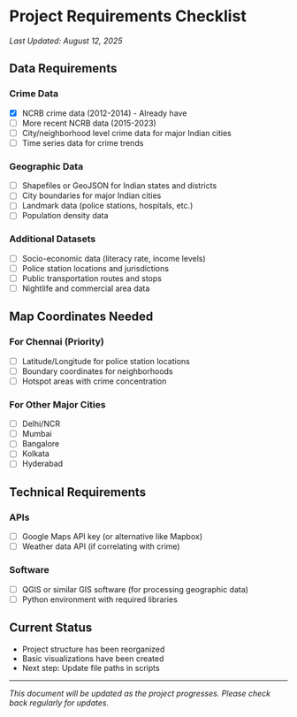 # Project Requirements Checklist

*Last Updated: August 12, 2025*

## Data Requirements

### Crime Data
- [x] NCRB crime data (2012-2014) - Already have
- [ ] More recent NCRB data (2015-2023)
- [ ] City/neighborhood level crime data for major Indian cities
- [ ] Time series data for crime trends

### Geographic Data
- [ ] Shapefiles or GeoJSON for Indian states and districts
- [ ] City boundaries for major Indian cities
- [ ] Landmark data (police stations, hospitals, etc.)
- [ ] Population density data

### Additional Datasets
- [ ] Socio-economic data (literacy rate, income levels)
- [ ] Police station locations and jurisdictions
- [ ] Public transportation routes and stops
- [ ] Nightlife and commercial area data

## Map Coordinates Needed

### For Chennai (Priority)
- [ ] Latitude/Longitude for police station locations
- [ ] Boundary coordinates for neighborhoods
- [ ] Hotspot areas with crime concentration

### For Other Major Cities
- [ ] Delhi/NCR
- [ ] Mumbai
- [ ] Bangalore
- [ ] Kolkata
- [ ] Hyderabad

## Technical Requirements

### APIs
- [ ] Google Maps API key (or alternative like Mapbox)
- [ ] Weather data API (if correlating with crime)

### Software
- [ ] QGIS or similar GIS software (for processing geographic data)
- [ ] Python environment with required libraries

## Current Status
- Project structure has been reorganized
- Basic visualizations have been created
- Next step: Update file paths in scripts

---
*This document will be updated as the project progresses. Please check back regularly for updates.*
